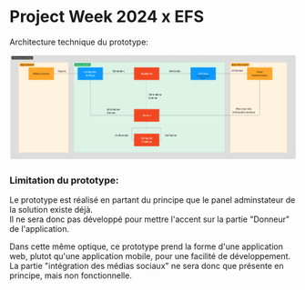 # Project Week 2024 x EFS

Architecture technique du prototype:

![img.png](projectArchi.png)

### Limitation du prototype:

Le prototype est réalisé en partant du principe que le panel adminstateur de la solution existe déjà.<br>
Il ne sera donc pas développé pour mettre l'accent sur la partie "Donneur" de l'application.

Dans cette même optique, ce prototype prend la forme d'une application web, plutot qu'une application mobile, pour une facilité de développement.
<br>La partie "intégration des médias sociaux" ne sera donc que présente en principe, mais non fonctionnelle.
